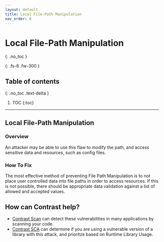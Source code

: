 ```yaml
---
layout: default
title: Local File-Path Manipulation
nav_order: 8
---
```


# Local File-Path Manipulation
{: .no_toc }

{: .fs-6 .fw-300 }

## Table of contents
{: .no_toc .text-delta }

1. TOC
{:toc}

---
## Local File-Path Manipulation

### Overview 

An attacker may be able to use this flaw to modify the path, and access sensitive data and resources, such as config files.

### How To Fix 

The most effective method of preventing File Path Manipulation is to not place user controlled data into file paths in order to access resources. If this is not possible, there should be appropriate data validation against a list of allowed and accepted values.


## How can Contrast help?  

- [Contrast Scan](https://www.contrastsecurity.com/contrast-scan) can detect these vulnerabilities in many applications by scanning your code.
- [Contrast SCA](https://www.contrastsecurity.com/contrast-sca) can determine if you are using a vulnerable version of a library with this attack, and prioritze based on Runtime Library Usage.

